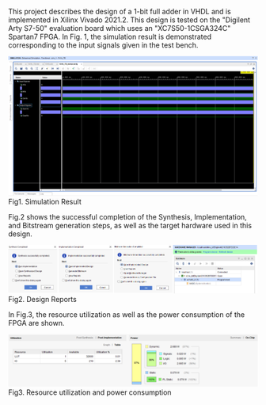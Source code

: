 This project describes the design of a 1-bit full adder in VHDL and is implemented in Xilinx Vivado 2021.2. This design is tested on the "Digilent Arty S7-50" evaluation board which uses an "XC7S50-1CSGA324C" Spartan7 FPGA. In Fig. 1, the simulation result is demonstrated corresponding to the input signals given in the test bench.

![Example Image](FA1b_Simulation.png)
Fig1. Simulation Result


Fig.2 shows the successful completion of the Synthesis, Implementation, and Bitstream generation steps, as well as the target hardware used in this design.

![Example Image](FA1b_AllStepsReports.png)
Fig2. Design Reports

In Fig.3, the resource utilization as well as the power consumption of the FPGA are shown.

![Example Image](FA1b_Resource_Utilization.png)
Fig3. Resource utilization and power consumption


